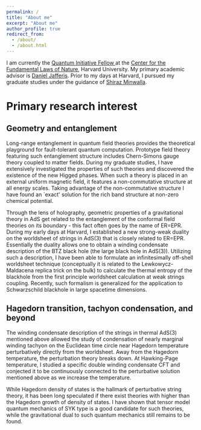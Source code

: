 ```yaml
---
permalink: /
title: "About me"
excerpt: "About me"
author_profile: true
redirect_from: 
  - /about/
  - /about.html
---
```


I am currently the [Quantum Initiative Fellow ](https://quantum.harvard.edu/post-doctoral-fellows) at the [Center for the Fundamental Laws of Nature](https://hetg.physics.harvard.edu), Harvard University. My primary academic advisor is [Daniel Jafferis](https://www.physics.harvard.edu/people/facpages/jafferis). Prior to my days at Harvard, I pursued my graduate studies under the guidance of [Shiraz Minwalla](https://en.wikipedia.org/wiki/Shiraz_Minwalla). 

# Primary research interest
## Geometry and entanglement

Long-range entanglement in quantum field theories provides the theoretical playground for fault-tolerant quantum computation. Prototype field theory featuring such entanglement structure includes Chern-Simons gauge theory coupled to matter fields. During my graduate studies, I have extensively investigated the properties of such theories and discovered the existence of the new Higged phases. When such a theory is placed in an external uniform magnetic field, it features a non-commutative structure at all energy scales. Taking advantage of the non-commutative structure I have found an `exact' solution for the rich band structure at non-zero chemical potential.

Through the lens of holography, geometric properties of a gravitational theory in AdS get related to the entanglement of the conformal field theories on its boundary - this fact often goes by the name of ER=EPR. During my early days at Harvard, I established a new strong-weak duality on the worldsheet of strings in AdS(3) that is closely related to ER=EPR. Essentially the duality allows one to obtain a winding condensate description of the BTZ black hole (the large black hole in AdS(3)). Utilizing such a description, I have been able to formulate an infinitesimally off-shell worldsheet technique (conceptually it is related to the Lewkowycz-Maldacena replica trick on the bulk) to calculate the thermal entropy of the blackhole from the first principle worldsheet calculation at weak strings coupling. Recently, such formalism is generalized for the application to Schwarzschild blackhole in large spacetime dimensions. 
   
## Hagedorn transition, tachyon condensation, and beyond

The winding condensate description of the strings in thermal AdS(3) mentioned above allowed the study of condensation of nearly marginal winding tachyon on the Euclidean time circle near Hagedorn temperature perturbatively directly from the worldsheet. Away from the Hagedorn temperature, the perturbation theory breaks down. At Hawking-Page temperature, I studied a specific double winding condensate CFT and conjected it to be continuously connected to the perturbative solution mentioned above as we increase the temperature. 

While Hagedorn density of states is the hallmark of perturbative string theory, it has been long speculated if there exist theories with higher than the Hagedorn growth of density of states. I have shown that tensor model quantum mechanics of SYK type is a good candidate for such theories, while the gravitational dual to such quantum mechanics still remains to be found.
